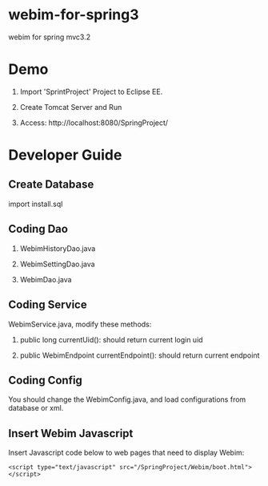 webim-for-spring3
=================

webim for spring mvc3.2

Demo
====

1. Import 'SprintProject' Project to Eclipse EE.

2. Create Tomcat Server and Run

3. Access: http://localhost:8080/SpringProject/

Developer Guide
===============

Create Database
---------------

import install.sql


Coding Dao
----------

1. WebimHistoryDao.java

2. WebimSettingDao.java

3. WebimDao.java


Coding Service
--------------

WebimService.java, modify these methods:

1. public long currentUid(): should return current login uid

2. public WebimEndpoint currentEndpoint(): should return current endpoint


Coding Config
-------------

You should change the WebimConfig.java, and load configurations from database or xml.

Insert Webim Javascript
-----------------------

Insert Javascript code below to web pages that need to display Webim:

	<script type="text/javascript" src="/SpringProject/Webim/boot.html"></script>
